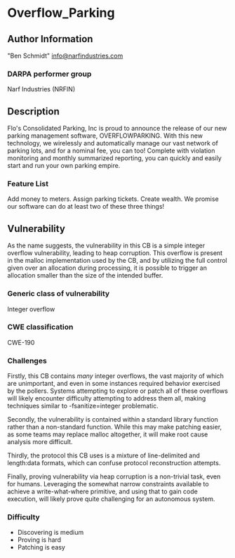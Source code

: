 # Overflow_Parking

## Author Information

"Ben Schmidt" <info@narfindustries.com>

### DARPA performer group

Narf Industries (NRFIN)

## Description

Flo's Consolidated Parking, Inc is proud to announce the release of our new parking management software, OVERFLOWPARKING.
With this new technology, we wirelessly and automatically manage our vast network of parking lots, and for a nominal fee, you can too!
Complete with violation monitoring and monthly summarized reporting, you can quickly and easily start and run your own parking empire.

### Feature List

Add money to meters.
Assign parking tickets.
Create wealth.
We promise our software can do at least two of these three things!

## Vulnerability

As the name suggests, the vulnerability in this CB is a simple integer overflow vulnerability, leading to heap corruption. This overflow is present in the malloc implementation used by the CB, and by utilizing the full control given over an allocation during processing, it is possible to trigger an allocation smaller than the size of the intended buffer.

### Generic class of vulnerability

Integer overflow

### CWE classification

CWE-190

### Challenges

Firstly, this CB contains *many* integer overflows, the vast majority of which are unimportant, and even in some instances required behavior exercised by the pollers. Systems attempting to explore or patch all of these overflows will likely encounter difficulty attempting to address them all, making techniques similar to -fsanitize=integer problematic.

Secondly, the vulnerability is contained within a standard library function rather than a non-standard function. While this may make patching easier, as some teams may replace malloc altogether, it will make root cause analysis more difficult. 

Thirdly, the protocol this CB uses is a mixture of line-delimited and length:data formats, which can confuse protocol reconstruction attempts.

Finally, proving vulnerability via heap corruption is a non-trivial task, even for humans. Leveraging the somewhat narrow constraints available to achieve a write-what-where primitive, and using that to gain code execution, will likely prove quite challenging for an autonomous system.

### Difficulty
- Discovering is medium
- Proving is hard
- Patching is easy
